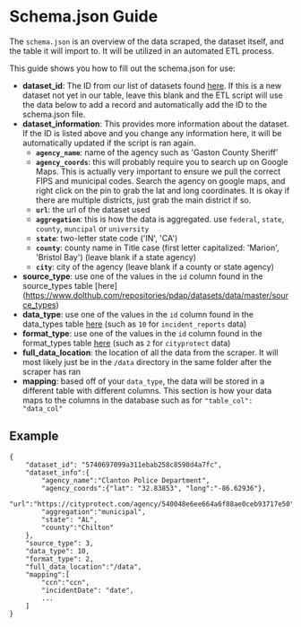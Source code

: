 Schema.json Guide
===

The `schema.json` is an overview of the data scraped, the dataset itself, and the table it will import to. It will be utilized in an automated ETL process.

This guide shows you how to fill out the schema.json for use:
* **dataset_id**: The ID from our list of datasets found [here](https://www.dolthub.com/repositories/pdap/datasets/data/master/datasets). If this is a new dataset not yet in our table, leave this blank and the ETL script will use the data below to add a record and automatically add the ID to the schema.json file.
* **dataset_information**: This provides more information about the dataset. If the ID is listed above and you change any information here, it will be automatically updated if the script is ran again.
    * **`agency_name`**: name of the agency such as 'Gaston County Sheriff'
    * **`agency_coords`**: this will probably require you to search up on Google Maps. This is actually very important to ensure we pull the correct FIPS and municipal codes. Search the agency on google maps, and right click on the pin to grab the lat and long coordinates. It is okay if there are multiple districts, just grab the main district if so.
    * **`url`**: the url of the dataset used
    * **`aggregation`**: this is how the data is aggregated. use `federal`, `state`, `county`, `muncipal` or `university`
    * **`state`**: two-letter state code ('IN', 'CA')
    * **`county`**: county name in Title case (first letter capitalized: 'Marion', 'Bristol Bay') (leave blank if a state agency)
    * **`city`**: city of the agency (leave blank if a county or state agency)
* **source_type**: use one of the values in the `id` column found in the source_types table [here] (https://www.dolthub.com/repositories/pdap/datasets/data/master/source_types)
* **data_type**: use one of the values in the `id` column found in the data_types table [here](https://www.dolthub.com/repositories/pdap/datasets/data/master/data_types) (such as `10` for `incident_reports` data)
* **format_type**: use one of the values in the `id` column found in the format_types table [here](https://www.dolthub.com/repositories/pdap/datasets/data/master/format_types) (such as `2` for `cityprotect` data)
* **full_data_location**: the location of all the data from the scraper. It will most likely just be in the `/data` directory in the same folder after the scraper has ran
* **mapping**: based off of your `data_type`, the data will be stored in a different table with different columns. This section is how your data maps to the columns in the database such as for `"table_col": "data_col"`


## Example

```
{
    "dataset_id": "5740697099a311ebab258c8590d4a7fc",
    "dataset_info":{
        "agency_name":"Clanton Police Department",
        "agency_coords":{"lat": "32.83853", "long":"-86.62936"},
        "url":"https://cityprotect.com/agency/540048e6ee664a6f88ae0ceb93717e50",
        "aggregation":"municipal",
        "state": "AL",
        "county":"Chilton"
    },
    "source_type": 3,
    "data_type": 10,
    "format_type": 2,
    "full_data_location":"/data",
    "mapping":[
        "ccn":"ccn",
        "incidentDate": "date",
        ...
    ]
}
```

